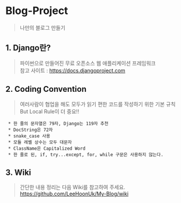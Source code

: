 # Blog-Project

> 나만의 블로그 만들기

## 1. Django란?
> 파이썬으로 만들어진 무료 오픈소스 웹 애플리케이션 프레임워크   
> 참고 사이트 : https://docs.djangoproject.com

## 2. Coding Convention

> 여러사람이 협업을 해도 모두가 읽기 편한 코드를 작성하기 위한 기본 규칙   
> But Local Rule이 더 중요!!

```
 * 한 줄의 문자열은 79자, Django는 119자 추천
 * DocString은 72자
 * snake_case 사용
 * 모듈 레벨 상수는 모두 대문자
 * ClassName은 Capitalized Word
 * 한 줄로 된, if, try...except, for, while 구문은 사용하지 않는다.
```

## 3. Wiki

> 간단한 내용 정리는 다음 Wiki를 참고하여 주세요.   
https://github.com/LeeHoonUk/My-Blog/wiki